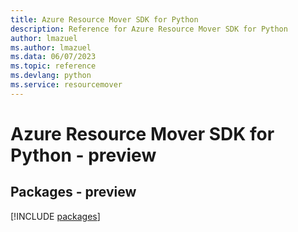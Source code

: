 ```yaml
---
title: Azure Resource Mover SDK for Python
description: Reference for Azure Resource Mover SDK for Python
author: lmazuel
ms.author: lmazuel
ms.data: 06/07/2023
ms.topic: reference
ms.devlang: python
ms.service: resourcemover
---
```

# Azure Resource Mover SDK for Python - preview
## Packages - preview
[!INCLUDE [packages](resource-mover-index.md)]